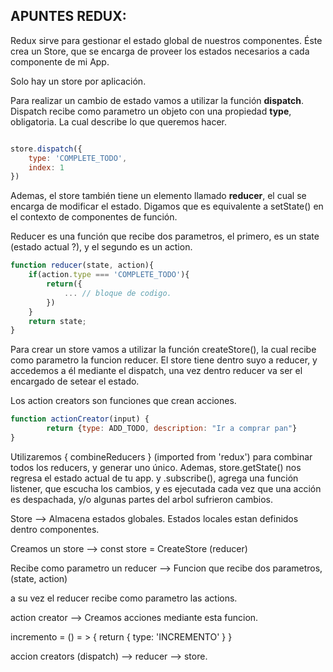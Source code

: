 <h2>APUNTES REDUX:</h2>

<p>Redux sirve para gestionar el estado global de nuestros componentes.
Éste crea un Store, que se encarga de proveer los estados necesarios
a cada componente de mi App.</p>
<p>Solo hay un store por aplicación.</p>


<p>Para realizar un cambio de estado vamos a utilizar la función <strong>dispatch</strong>.
Dispatch recibe como parametro un objeto con una propiedad <strong>type</strong>, obligatoria.
La cual describe lo que queremos hacer.</p>

```javascript 

store.dispatch({
    type: 'COMPLETE_TODO',
    index: 1
})
```

<p>Ademas, el store también tiene un elemento llamado <strong>reducer</strong>,
 el cual se encarga de modificar el estado. Digamos que es equivalente a setState()
 en el contexto de componentes de función.</p>

 <p>Reducer es una función que recibe dos parametros, el primero, es un state (estado actual ?), 
 y el segundo es un action.</p>


```javascript
function reducer(state, action){
    if(action.type === 'COMPLETE_TODO'){
        return({
            ... // bloque de codigo.
        })
    }
    return state;
}
```

<p>Para crear un store vamos a utilizar la función createStore(), la cual recibe como parametro
la funcion reducer. El store tiene dentro suyo a reducer, y accedemos a él mediante el dispatch,
una vez dentro reducer va ser el encargado de setear el estado.</p>

<p>Los action creators son funciones que crean acciones.</p>

```javascript
function actionCreator(input) {
		return {type: ADD_TODO, description: "Ir a comprar pan"}
}
```
<p>Utilizaremos { combineReducers } (imported from 'redux') para combinar todos los reducers, y generar uno único.
Ademas, store.getState() nos regresa el estado actual de tu app. y .subscribe(), agrega una función listener,
que escucha los cambios, y es ejecutada cada vez que una acción es despachada, y/o algunas partes del arbol  sufrieron cambios.
<p>


Store --> Almacena estados globales. Estados locales estan definidos dentro componentes. 

Creamos un store --> const store = CreateStore (reducer) 

Recibe como parametro un reducer --> Funcion que recibe dos parametros, (state, action)

a su vez el reducer recibe como parametro las actions. 

action creator --> Creamos acciones mediante esta funcion.

incremento = () = > {
    return {
        type: 'INCREMENTO'
    }
}

accion creators (dispatch) --> reducer --> store. 